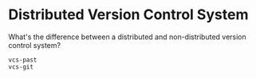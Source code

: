 # Distributed Version Control System

What's the difference between a distributed and non-distributed version control
system?


```{toctree}
vcs-past
vcs-git
```
